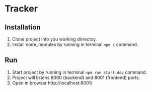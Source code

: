 # Tracker

## Installation
1. Clone project into you working dirrectoy.
2. Install node_modules by running in terminal `npm i` command.

## Run
1. Start project by running in terminal `npm run start:dev` command.
2. Project will listens 8000 (backend) and 8001 (frontend) ports.
3. Open in browser http://localhost:8001/